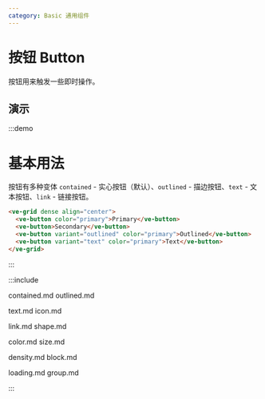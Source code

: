 ```yaml
---
category: Basic 通用组件
---
```


# 按钮 Button

按钮用来触发一些即时操作。

## 演示

:::demo

# 基本用法

按钮有多种变体 `contained` - 实心按钮（默认）、`outlined` - 描边按钮、`text` - 文本按钮、`link` - 链接按钮。

```html
<ve-grid dense align="center">
  <ve-button color="primary">Primary</ve-button>
  <ve-button>Secondary</ve-button>
  <ve-button variant="outlined" color="primary">Outlined</ve-button>
  <ve-button variant="text" color="primary">Text</ve-button>
</ve-grid>
```

:::

<div class="py-4"></div>

:::include

contained.md outlined.md 

text.md icon.md 

link.md shape.md 

color.md size.md 

density.md block.md 

loading.md group.md

:::